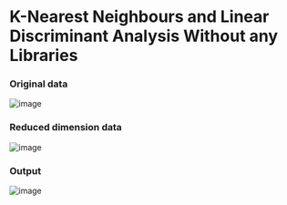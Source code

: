 # K-Nearest Neighbours and Linear Discriminant Analysis Without any Libraries
### Original data
![image](https://github.com/FangLee2003/KNN-LDA-Without-Library/assets/75077747/bd215afa-1ddb-4413-8329-2ecee4373c78)
### Reduced dimension data
![image](https://github.com/FangLee2003/KNN-LDA-Without-Library/assets/75077747/25d6d0a4-ee85-4914-8504-d88b430a1060)
### Output
![image](https://github.com/FangLee2003/KNN-LDA-Without-Library/assets/75077747/d5a42bac-08c8-4547-9bf9-7592daeccb41)

